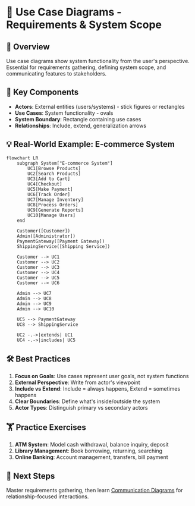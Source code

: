# 👥 Use Case Diagrams - Requirements & System Scope

## 🎯 **Overview**

Use case diagrams show system functionality from the user's perspective. Essential for requirements gathering, defining system scope, and communicating features to stakeholders.

## 🧩 **Key Components**

- **Actors**: External entities (users/systems) - stick figures or rectangles
- **Use Cases**: System functionality - ovals
- **System Boundary**: Rectangle containing use cases
- **Relationships**: Include, extend, generalization arrows

## 💡 **Real-World Example: E-commerce System**

```mermaid
flowchart LR
    subgraph System["E-commerce System"]
        UC1[Browse Products]
        UC2[Search Products]
        UC3[Add to Cart]
        UC4[Checkout]
        UC5[Make Payment]
        UC6[Track Order]
        UC7[Manage Inventory]
        UC8[Process Orders]
        UC9[Generate Reports]
        UC10[Manage Users]
    end

    Customer([Customer])
    Admin([Administrator])
    PaymentGateway([Payment Gateway])
    ShippingService([Shipping Service])

    Customer --> UC1
    Customer --> UC2
    Customer --> UC3
    Customer --> UC4
    Customer --> UC5
    Customer --> UC6

    Admin --> UC7
    Admin --> UC8
    Admin --> UC9
    Admin --> UC10

    UC5 --> PaymentGateway
    UC8 --> ShippingService

    UC2 -.->|extends| UC1
    UC4 -.->|includes| UC5
```

## 🛠️ **Best Practices**

1. **Focus on Goals**: Use cases represent user goals, not system functions
2. **External Perspective**: Write from actor's viewpoint
3. **Include vs Extend**: Include = always happens, Extend = sometimes happens
4. **Clear Boundaries**: Define what's inside/outside the system
5. **Actor Types**: Distinguish primary vs secondary actors

## 🏋️ **Practice Exercises**

1. **ATM System**: Model cash withdrawal, balance inquiry, deposit
2. **Library Management**: Book borrowing, returning, searching
3. **Online Banking**: Account management, transfers, bill payment

## 🚀 **Next Steps**

Master requirements gathering, then learn [Communication Diagrams](./05-communication-diagrams.md) for relationship-focused interactions.
